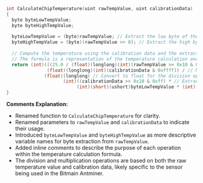 ```c
int CalculateChipTemperature(uint rawTempValue, uint calibrationData)
{
  byte byteLowTempValue;
  byte byteHighTempValue;
  
  byteLowTempValue = (byte)rawTempValue; // Extract the low byte of the raw temperature value
  byteHighTempValue = (byte)(rawTempValue >> 8); // Extract the high byte of the raw temperature value
  
  // Compute the temperature using the calibration data and the extracted bytes from the raw temperature
  // The formula is a representation of the temperature calculation and may involve sensor-specific calibration
  return (int)(((25.0 / (float)(longlong)(int)(rawTempValue >> 0x10 & 0xff)) * // Divider from higher bits of rawTempValue
               (float)(longlong)(int)(calibrationData & 0xffff)) / // Multiplier from the lower 16-bits of calibrationData
              (float)(longlong) // Convert to float for the division operation
                     (int)((calibrationData >> 0x10 & 0xff) * // Extract multiplier from higher bits of calibrationData
                          (int)(short)(ushort)byteLowTempValue * (int)(short)(ushort)byteHighTempValue)); // Product of both byte values of the temperature
}
```

**Comments Explanation:**

- Renamed function to `CalculateChipTemperature` for clarity.
- Renamed parameters to `rawTempValue` and `calibrationData` to indicate their usage.
- Introduced `byteLowTempValue` and `byteHighTempValue` as more descriptive variable names for byte extraction from `rawTempValue`.
- Added inline comments to describe the purpose of each operation within the temperature calculation formula.
- The division and multiplication operations are based on both the raw temperature value and calibration data, likely specific to the sensor being used in the Bitmain Antminer.
